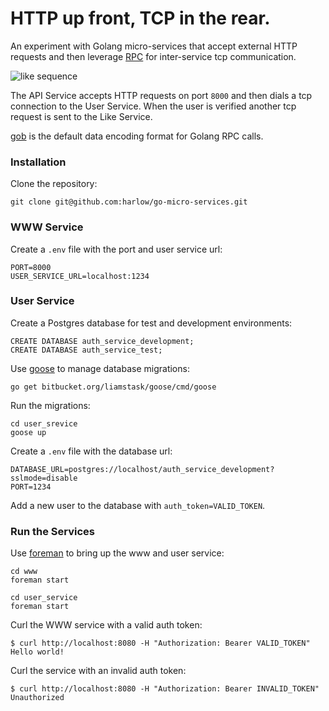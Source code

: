 # HTTP up front, TCP in the rear.

An experiment with Golang micro-services that accept external HTTP requests and then
leverage [RPC][3] for inter-service tcp communication.

![like sequence](https://cloud.githubusercontent.com/assets/739782/6776256/b4fdd120-d0f9-11e4-8b7f-36472af3115e.png)

The API Service accepts HTTP requests on port `8000` and then dials a tcp connection
to the User Service. When the user is verified another tcp request is sent to the Like Service.

[gob][3] is the default data encoding format for Golang RPC calls.

### Installation

Clone the repository:

    git clone git@github.com:harlow/go-micro-services.git

### WWW Service

Create a `.env` file with the port and user service url:

    PORT=8000
    USER_SERVICE_URL=localhost:1234

### User Service

Create a Postgres database for test and development environments:

    CREATE DATABASE auth_service_development;
    CREATE DATABASE auth_service_test;

Use [goose][1] to manage database migrations:

    go get bitbucket.org/liamstask/goose/cmd/goose

Run the migrations:

    cd user_srevice
    goose up

Create a `.env` file with the database url:

    DATABASE_URL=postgres://localhost/auth_service_development?sslmode=disable
    PORT=1234

Add a new user to the database with `auth_token=VALID_TOKEN`.

### Run the Services

Use [foreman][2] to bring up the www and user service:

    cd www
    foreman start

    cd user_service
    foreman start

Curl the WWW service with a valid auth token:

    $ curl http://localhost:8080 -H "Authorization: Bearer VALID_TOKEN"
    Hello world!

Curl the service with an invalid auth token:

    $ curl http://localhost:8080 -H "Authorization: Bearer INVALID_TOKEN"
    Unauthorized

[1]: https://bitbucket.org/liamstask/goose
[2]: https://github.com/ddollar/foreman
[3]: http://golang.org/pkg/net/rpc/
[4]: http://golang.org/pkg/encoding/gob/
